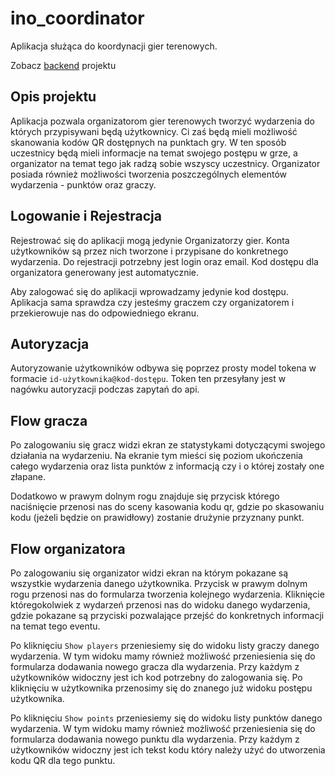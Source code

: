 # ino_coordinator

Aplikacja służąca do koordynacji gier terenowych.

Zobacz [backend](https://github.com/MagullOff/InoCoordinator-Backend) projektu

## Opis projektu

Aplikacja pozwala organizatorom gier terenowych tworzyć wydarzenia do których przypisywani będą użytkownicy. Ci zaś będą mieli możliwość skanowania kodów QR dostępnych na punktach gry. W ten sposób uczestnicy będą mieli informacje na temat swojego postępu w grze, a organizator na temat tego jak radzą sobie wszyscy uczestnicy. Organizator posiada również możliwości tworzenia poszczególnych elementów wydarzenia - punktów oraz graczy.

## Logowanie i Rejestracja
Rejestrować się do aplikacji mogą jedynie Organizatorzy gier. Konta użytkowników są przez nich tworzone i przypisane do konkretnego wydarzenia. Do rejestracji potrzebny jest login oraz email. Kod dostępu dla organizatora generowany jest automatycznie. 

Aby zalogować się do aplikacji wprowadzamy jedynie kod dostępu. Aplikacja sama sprawdza czy jesteśmy graczem czy organizatorem i przekierowuje nas do odpowiedniego ekranu.

## Autoryzacja
Autoryzowanie użytkowników odbywa się poprzez prosty model tokena w formacie `id-użytkownika@kod-dostępu`. Token ten przesyłany jest w nagówku autoryzacji podczas zapytań do api.

## Flow gracza
Po zalogowaniu się gracz widzi ekran ze statystykami dotyczącymi swojego działania na wydarzeniu. Na ekranie tym mieści się poziom ukończenia całego wydarzenia oraz lista punktów z informacją czy i o której zostały one złapane. 

Dodatkowo w prawym dolnym rogu znajduje się przycisk którego naciśnięcie przenosi nas do sceny kasowania kodu qr, gdzie po skasowaniu kodu (jeżeli będzie on prawidłowy) zostanie drużynie przyznany punkt.

## Flow organizatora
Po zalogowaniu się organizator widzi ekran na którym pokazane są wszystkie wydarzenia danego użytkownika. Przycisk w prawym dolnym rogu przenosi nas do formularza tworzenia kolejnego wydarzenia. Kliknięcie któregokolwiek z wydarzeń przenosi nas do widoku danego wydarzenia, gdzie pokazane są przyciski pozwalające przejść do konkretnych informacji na temat tego eventu.

Po kliknięciu `Show players` przeniesiemy się do widoku listy graczy danego wydarzenia. W tym widoku mamy również możliwość przeniesienia się do formularza dodawania nowego gracza dla wydarzenia. Przy każdym z użytkowników widoczny jest ich kod potrzebny do zalogowania się. Po kliknięciu w użytkownika przenosimy się do znanego już widoku postępu użytkownika.

Po kliknięciu `Show points` przeniesiemy się do widoku listy punktów danego wydarzenia. W tym widoku mamy również możliwość przeniesienia się do formularza dodawania nowego punktu dla wydarzenia. Przy każdym z użytkowników widoczny jest ich tekst kodu który należy użyć do utworzenia kodu QR dla tego punktu.
